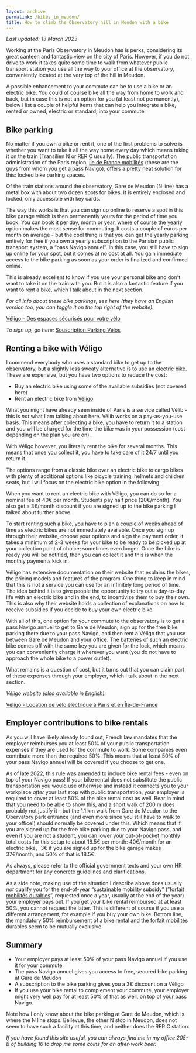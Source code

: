 ```yaml
---
layout: archive
permalink: /bikes_in_meudon/
title: How to climb the Observatory hill in Meudon with a bike
---
```

*Last updated: 13 March 2023*

Working at the Paris Observatory in Meudon has is perks, considering its great canteen and fantastic view on the city
of Paris. However, if you do not drive to work it takes quite some time to walk from whatever public transport station
you use all the way to your office at the observatory, conveniently located at the very top of the hill in Meudon.

A possible enhancement to your commute can be to use a bike or an electric bike. You could of course bike all the way
from home to work and back, but in case this is not an option for you (at least not permanently), below I list a
couple of helpful items that can help you integrate a bike, rented or owned, electric or standard, into your commute.

## Bike parking

No matter if you own a bike or rent it, one of the first problems to solve is whether you want to take it all the way
home every day which means taking it on the train (Transilien N or RER C usually). The public transportation
administration of the Paris region, [Île de France mobilités](https://www.iledefrance-mobilites.fr/) (these are the
guys from whom you get a pass Navigo), offers a pretty neat solution for this: locked bike parking spaces.

Of the train stations around the observatory, Gare de Meudon (N line) has a metal box with about two dozen spots for
bikes. It is entirely enclosed and locked, only accessible with key cards.

The way this works is that you can sign up online to reserve a spot in this bike garage which is then permanently
yours for the period of time you book. You can book it per day, month or year, where of course the yearly option
makes the most sense for commuting. It costs a couple of euros per month on average - but the cool thing is that
you can get the yearly parking entirely for free if you own a yearly subscription to the Parisian public transport
system, a “pass Navigo annuel”. In this case, you still have to sign up online for your spot, but it comes at no cost
at all. You gain immediate access to the bike parking as soon as your order is finalized and confirmed online.

This is already excellent to know if you use your personal bike and don't want to take it on the train with you. But
it is also a fantastic feature if you want to rent a bike, which I talk about in the next section.

*For all info about these bike parkings, see here (they have an English version too, you can toggle it on the top
right of the website):*

[Véligo – Des espaces sécurisés pour votre vélo](https://www.iledefrance-mobilites.fr/actualites/veligo-des-espaces-securises-pour-votre-velo)

*To sign up, go here:* [Souscription Parking Vélos](https://sncf-parking-velos.iledefrance-mobilites.fr/parking-velos/abonnement)

## Renting a bike with Véligo

I commend everybody who uses a standard bike to get up to the observatory, but a slightly less sweaty alternative is
to use an electric bike. These are expensive, but you have two options to reduce the cost:

- Buy an electric bike using some of the available subsidies (not covered here)
- Rent an electric bike from [Véligo](https://www.veligo-location.fr/)

What you might have already seen inside of Paris is a service called Vélib - this is *not* what I am talking about
here. Vélib works on a pay-as-you-use basis. This means after collecting a bike, you have to return it to a station
and you will be charged for the time the bike was in your possession (cost depending on the plan you are on).

With Véligo however, you literally rent the bike for several months. This means that once you collect it, you have to
take care of it 24/7 until you return it.

The options range from a classic bike over an electric bike to cargo bikes with plenty of additional options like
bicycle training, helmets and children seats, but I will focus on the electric bike option in the following.

When you want to rent an electric bike with Véligo, you can do so for a nominal fee of 40€ per month. Students pay
half price (20€/month). You also get a 3€/month discount if you are signed up to the bike parking I talked about further above.

To start renting such a bike, you have to plan a couple of weeks ahead of time as electric bikes are not immediately
available. Once you sign up through their website, choose your options and sign the payment order, it takes a minimum
of 2-3 weeks for your bike to be ready to be picked up at your collection point of choice; sometimes even longer.
Once the bike is ready you will be notified, then you can collect it and this is when the monthly payments kick in.

Véligo has extensive documentation on their website that explains the bikes, the pricing models and features of the
program. One thing to keep in mind that this is not a service you can use for an infinitely long period of time. The
idea behind it is to give people the opportunity to try out a day-to-day life with an electric bike and in the end,
to incentivize them to buy their own. This is also why their website holds a collection of explanations on how to
receive subsidies if you decide to buy your own electric bike.

With all of this, one option for your commute to the observatory is to get a pass Navigo annuel to get to Gare de
Meudon, sign up for the free bike parking there due to your pass Navigo, and then rent a Véligo that you use between
Gare de Meudon and your office. The batteries of such an electric bike comes off with the same key you are given for
the lock, which means you can conveniently charge it wherever you want (you do not have to approach the whole bike to
a power outlet).

What remains is a question of cost, but it turns out that you can claim part of these expenses through your employer,
which I talk about in the next section.

*Véligo website (also available in English):*

[Véligo - Location de vélo électrique à Paris et en Île-de-France](https://www.veligo-location.fr/)

## Employer contributions to bike rentals

As you will have likely already found out, French law mandates that the employer reimburses you at least 50% of your
public transportation expenses if they are used for the commute to work. Some companies even contribute more than the
required 50%. This means that at least 50% of your pass Navigo annuel will be covered if you choose to get one.

As of late 2022, this rule was amended to include bike rental fees - even on top of your Navigo pass! If your bike
rental does not substitute the public transportation you would use otherwise and instead it connects you to your
workplace *after* your last stop with public transportation, your employer is required to cover at least 50% of the
bike rental cost as well. Bear in mind that you need to be able to show this, and a short walk of 200 m does probably
not justify it - but the 1.1 km walk from Gare de Meudon to the Obervatory park entrance (and even more since you still
have to walk to your office!) should normally be covered under this. Which means that if you are signed up for the free
bike parking due to your Navigo pass, and even if you are not a student, you can lower your out-of-pocket monthly total
costs for this setup to about 18.5€ per month: 40€/month for an electric bike, -3€ if you are signed up for the bike
garage makes 37€/month, and 50% of that is 18.5€.

As always, please refer to the official government texts and your own HR department for any concrete guidelines and clarifications.

As a side note, making use of the situation I describe above does usually *not* qualify you for the end-of-year
“sustainable mobility subsidy” (”[forfait mobilités durables](https://www.fonction-publique.gouv.fr/etre-agent-public/ma-remuneration/primes-et-indemnites-ponctuelles-ou-accessoires/forfait-mobilite-durable-fmd)”,
requested once a year, usually at the end of the year) your employer pays out. If you get your bike rental reimbursed
at at least 50%, you cannot request the latter. This is different of course if you use a different arrangement, for
example if you buy your own bike. Bottom line, the mandatory 50% reimbursement of a bike rental and the forfait
mobilités durables seem to be mutually exclusive.

## Summary

- Your employer pays at least 50% of your pass Navigo annuel if you use it for your commute
- The pass Navigo annuel gives you access to free, secured bike parking at Gare de Meudon
- A subscription to the bike parking gives you a 3€ discount on a Véligo
- If you use your bike rental to complement your commute, your employer might very well pay for at least 50% of that
as well, on top of your pass Navigo.

Note how I only know about the bike parking at Gare de Meudon, which is where the N line stops. Bellevue, the other N
stop in Meudon, does not seem to have such a facility at this time, and neither does the RER C station.

*If you have found this site useful, you can always find me in my office 205-B of building 16 to drop me some coins
for an after-work beer.*